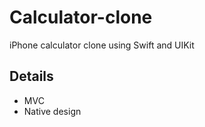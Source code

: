 # Calculator-clone
iPhone calculator clone using Swift and UIKit

## Details

- MVC
- Native design
